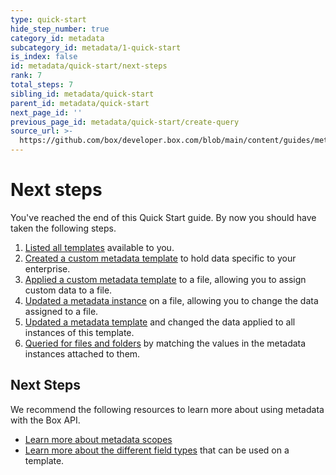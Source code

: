 ```yaml
---
type: quick-start
hide_step_number: true
category_id: metadata
subcategory_id: metadata/1-quick-start
is_index: false
id: metadata/quick-start/next-steps
rank: 7
total_steps: 7
sibling_id: metadata/quick-start
parent_id: metadata/quick-start
next_page_id: ''
previous_page_id: metadata/quick-start/create-query
source_url: >-
  https://github.com/box/developer.box.com/blob/main/content/guides/metadata/1-quick-start/7-next-steps.md
---
```

# Next steps

You've reached the end of this Quick Start guide. By now you should have taken
the following steps.

1. [Listed all templates](g://metadata/quick-start/list-all) available to you.
2. [Created a custom metadata template](g://metadata/quick-start/create-template) to hold data specific to your enterprise.
3. [Applied a custom metadata template](g://metadata/quick-start/create-instance) to a file, allowing you to assign custom data to a file.
4. [Updated a metadata instance](g://metadata/quick-start/update-instance) on a file, allowing you to change the data assigned to a file.
5. [Updated a metadata template](g://metadata/quick-start/update-template) and changed the data applied to all instances of this template.
6. [Queried for files and folders](g://metadata/quick-start/create-query) by matching the values in the metadata instances attached to them.

## Next Steps

We recommend the following resources to learn more about using metadata with the
Box API.

* [Learn more about metadata scopes](g://metadata/scopes)
* [Learn more about the different field types](g://metadata/fields) that can be used on a template.